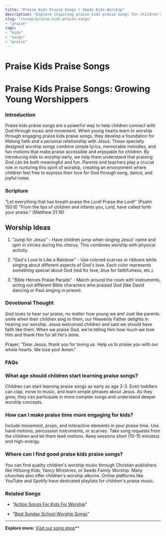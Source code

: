 ```yaml
---
title: "Praise Kids Praise Songs | Seeds Kids Worship"
description: "Explore inspiring praise kids praise songs for children's worship and faith development. Biblical music resources for families and ministry."
slug: "/songs/praise-kids-praise-songs"
- "praise"
tags:
- "kids"
- "songs"
- "praise"
---
```


# Praise Kids Praise Songs

# Praise Kids Praise Songs: Growing Young Worshippers

### Introduction
Praise kids praise songs are a powerful way to help children connect with God through music and movement. When young hearts learn to worship through engaging praise kids praise songs, they develop a foundation for lifelong faith and a personal relationship with Jesus. These specially designed worship songs combine simple lyrics, memorable melodies, and fun motions that make praise accessible and enjoyable for children. By introducing kids to worship early, we help them understand that praising God can be both meaningful and fun. Parents and teachers play a crucial role in nurturing this spirit of worship, creating an environment where children feel free to express their love for God through song, dance, and joyful noise.

### Scripture
"Let everything that has breath praise the Lord! Praise the Lord!" (Psalm 150:6)
"From the lips of children and infants you, Lord, have called forth your praise." (Matthew 21:16)

## Worship Ideas
1. "Jump for Jesus" - Have children jump when singing Jesus' name and spin in circles during the chorus. This combines worship with physical activity.

2. "God's Love Is Like a Rainbow" - Use colored scarves or ribbons while singing about different aspects of God's love. Each color represents something special about God (red for love, blue for faithfulness, etc.).

3. "Bible Heroes Praise Parade" - March around the room with instruments, acting out different Bible characters who praised God (like David dancing or Paul singing in prison).

### Devotional Thought
God loves to hear our praise, no matter how young we are! Just like parents smile when their children sing to them, our Heavenly Father delights in hearing our worship. Jesus welcomed children and said we should have faith like them. When we praise God, we're telling Him how much we love Him and thank Him for all He's done.

Prayer: "Dear Jesus, thank you for loving us. Help us to praise you with our whole hearts. We love you! Amen."

### FAQs

### What age should children start learning praise songs?
Children can start learning praise songs as early as age 2-3. Even toddlers can clap, move to music, and learn simple phrases about Jesus. As they grow, they can participate in more complex songs and understand deeper worship concepts.

### How can I make praise time more engaging for kids?
Include movement, props, and interactive elements in your praise time. Use hand motions, percussion instruments, or scarves. Take song requests from the children and let them lead motions. Keep sessions short (10-15 minutes) and high-energy.

### Where can I find good praise kids praise songs?
You can find quality children's worship music through Christian publishers like Hillsong Kids, Yancy Ministries, or Seeds Family Worship. Many churches also offer children's worship albums. Online platforms like YouTube and Spotify have dedicated playlists for children's praise music.

### Related Songs

- "[Action Songs For Kids For Worship](/songs/action-songs-for-kids-for-worship/)"

- "[Best Sunday School Worship Songs](/songs/best-sunday-school-worship-songs/)"

---

**Explore more:** [Visit our song shop](https://seedskidsworship.com/shop)**

<!-- Schema Markup -->
<script type="application/ld+json">
{
  "@context": "https://schema.org",
  "@type": "MusicRecording",
  "name": "Praise Kids Praise Songs",
  "byArtist": {
    "@type": "MusicGroup",
    "name": "Seeds Kids Worship"
  },
  "isFamilyFriendly": true,
  "url": "https://seedskidsworship.com/songs/praise-kids-praise-songs/"
}
</script>